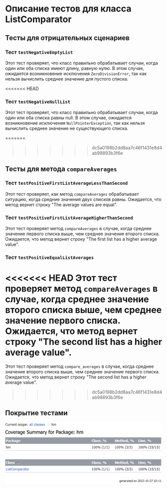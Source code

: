 # Описание тестов для класса ListComparator

## Тесты для отрицательных сценариев

### Тест `testNegativeEmptyList`

Этот тест проверяет, что класс правильно обрабатывает случаи, когда один или оба списка имеют длину, равную нулю. В этом случае, ожидается возникновение исключения `ZeroDivisionError`, так как нельзя вычислить среднее значение для пустого списка.

<<<<<<< HEAD
### Тест `testNegativeNullList`

Этот тест проверяет, что класс правильно обрабатывает случаи, когда один или оба списка равны null. В этом случае, ожидается возникновение исключения `NullPointerException`, так как нельзя вычислить среднее значение не существующего списка.

=======
>>>>>>> dc5a0198b2dd8aa7c46f1431e8d4ab98893b3f6e
## Тесты для метода `compareAverages`

### Тест `testPositiveFirstListAverageLessThanSecond`

Этот тест проверяет, как метод `compareAverages` обрабатывает ситуацию, когда средние значения двух списков равны. Ожидается, что метод вернет строку "The average values are equal".

### Тест `testPositiveFirstListAverageHigherThanSecond`

Этот тест проверяет метод `compareAverages` в случае, когда среднее значение первого списка выше, чем среднее значение второго списка. Ожидается, что метод вернет строку "The first list has a higher average value".

### Тест `testPositiveEqualListAverages`

<<<<<<< HEAD
Этот тест проверяет метод `compareAverages` в случае, когда среднее значение второго списка выше, чем среднее значение первого списка. Ожидается, что метод вернет строку "The second list has a higher average value".
=======
Этот тест проверяет метод `compare_averages` в случае, когда среднее значение второго списка выше, чем среднее значение первого списка. Ожидается, что метод вернет строку "The second list has a higher average value".
>>>>>>> dc5a0198b2dd8aa7c46f1431e8d4ab98893b3f6e

## Покрытие тестами
![coverage](./images/report.png)